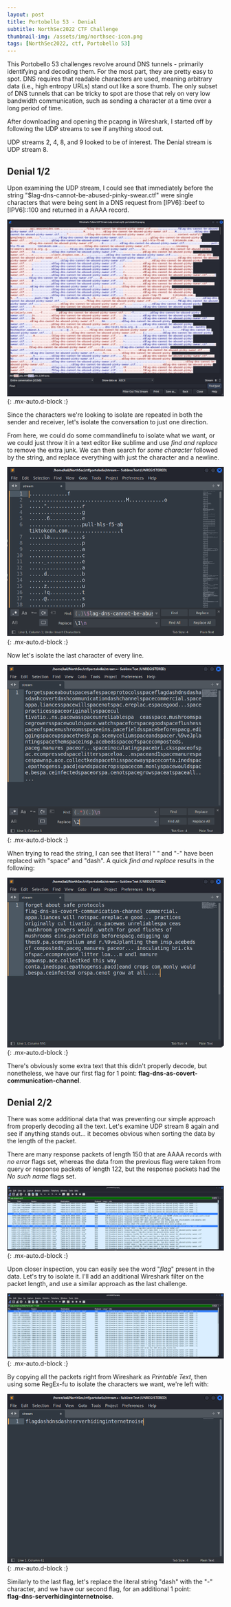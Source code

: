 ```yaml
---
layout: post
title: Portobello 53 - Denial
subtitle: NorthSec2022 CTF Challenge
thumbnail-img: /assets/img/northsec-icon.png
tags: [NorthSec2022, ctf, Portobello 53]
---
```


This Portobello 53 challenges revolve around DNS tunnels - primarily identifying and decoding them. For the most part, they are pretty easy to spot. DNS requires that readable characters are used, meaning arbitrary data (i.e., high entropy URLs) stand out like a sore thumb. 
The only subset of DNS tunnels that can be tricky to spot are those that rely on very low bandwidth communication, such as sending a character at a time over a long period of time. 

After downloading and opening the pcapng in Wireshark, I started off by following the UDP streams to see if anything stood out.

UDP streams 2, 4, 8, and 9 looked to be of interest. The Denial stream is UDP stream 8.

## Denial 1/2
Upon examining the UDP stream, I could see that immediately before the string "$lag-dns-cannot-be-abused-pinky-swear.ctf" were single characters that were being sent in a DNS request from \[IPV6\]::beef to \[IPV6\]::100 and returned in a AAAA record.

[![DNS stream 8](../assets/img/denial/denial1_1.png)](../assets/img/denial/denial1_1.png){: .mx-auto.d-block :}

Since the characters we're looking to isolate are repeated in both the sender and receiver, let's isolate the conversation to just one direction.

From here, we could do some commandlinefu to isolate what we want, or we could just throw it in a text editor like sublime and use *find and replace* to remove the extra junk. We can then search for *some character* followed by the string, and replace everything with just the character and a newline.

![After replacing string](../assets/img/denial/denial1_2.png){: .mx-auto.d-block :}

Now let's isolate the last character of every line.

![Final isolation](../assets/img/denial/denial1_3.png){: .mx-auto.d-block :}

When trying to read the string, I can see that literal " " and "-" have been replaced with "space" and "dash". A quick *find and replace* results in the following:

![Final isolation](../assets/img/denial/denial1_4.png){: .mx-auto.d-block :}

There's obviously some extra text that this didn't properly decode, but nonetheless, we have our first flag for 1 point: **flag-dns-as-covert-communication-channel**.

## Denial 2/2

There was some additional data that was preventing our simple approach from properly decoding all the text. Let's examine UDP stream 8 again and see if anything stands out... it becomes obvious when sorting the data by the length of the packet. 

There are many response packets of length 150 that are AAAA records with *no error* flags set, whereas the data from the previous flag were taken from query or response packets of length 122, but the response packets had the *No such name* flags set.

![DNS stream 8 sorted by packet length](../assets/img/denial/denial2_1.png){: .mx-auto.d-block :}

Upon closer inspection, you can easily see the word "*flag*" present in the data. Let's try to isolate it. I'll add an additional Wireshark filter on the packet length, and use a similar approach as the last challenge. 

![DNS stream 8 isolated by packet length](../assets/img/denial/denial2_2.png){: .mx-auto.d-block :}

By copying all the packets right from Wireshark as *Printable Text*, then using some RegEx-fu to isolate the characters we want, we're left with:

![isolated data](../assets/img/denial/denial2_3.png){: .mx-auto.d-block :}

Similarly to the last flag, let's replace the literal string "dash" with the "-" character, and we have our second flag, for an additional 1 point:  
**flag-dns-serverhidinginternetnoise**.
